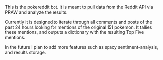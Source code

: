This is the pokereddit bot. It is meant to pull data from the Reddit API via PRAW and analyze the results.

Currently it is designed to iterate through all comments and posts of the past 24 hours looking for mentions of the original 151 pokemon. It tallies these mentions, and outputs a dictionary with the resulting Top Five mentions.

In the future I plan to add more features such as spacy sentiment-analysis, and results storage.